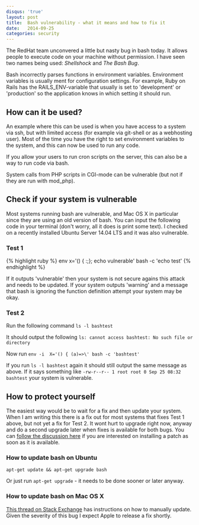 ```yaml
---
disqus: 'true'
layout: post
title:  Bash vulnerability - what it means and how to fix it
date:   2014-09-25
categories: security
---
```


The RedHat team unconvered a little but nasty bug in bash today. It allows
people to execute code on your machine without permission. I have seen two names
being used: _Shellshock_ and _The Bash Bug_.

Bash incorrectly parses functions in environment variables. Environment variables
is usually ment for configuration settings. For example, Ruby on Rails has the
RAILS_ENV-variable that usually is set to 'development' or 'production' so the
application knows in which setting it should run.

## How can it be used?

An example where this can be used is when you have access to a system via ssh,
but with limited access (for example via git-shell or as a webhosting user).
Most of the time you have the right to set environment variables to the system,
and this can now be used to run any code.

If you allow your users to run cron scripts on the server, this can also be a
way to run code via bash.

System calls from PHP scripts in CGI-mode can be vulnerable (but not if they are run with
  mod_php).


## Check if your system is vulnerable

Most systems running bash are vulnerable, and Mac OS X in particular since
they are using an old version of bash. You can input the following code in
your terminal (don't worry, all it does is print some text). I checked on a
recently installed Ubuntu Server 14.04 LTS and it was also vulnerable.

### Test 1

{% highlight ruby %}
env x='() { :;}; echo vulnerable' bash -c 'echo test'
{% endhighlight %}

If it outputs 'vulnerable' then your system is not secure agains this attack
and needs to be updated. If your system outputs 'warning' and a message that
bash is ignoring the function definition attempt your system may be okay.

### Test 2

Run the following command
`ls -l bashtest`

It should output the following
`ls: cannot access bashtest: No such file or directory`

Now run `env -i  X='() { (a)=>\' bash -c 'bashtest'`

If you run `ls -l bashtest` again it should still output the same message as above.
If it says something like `-rw-r--r-- 1 root root 0 Sep 25 08:32 bashtest` your
system is vulnerable.


## How to protect yourself

The easiest way would be to wait for a fix and then update your system. When
I am writing this there is a fix out for most systems that fixes Test 1 above,
but not yet a fix for Test 2. It wont hurt to upgrade right now, anyway and
do a second upgrade later when fixes is available for both bugs. You can
[follow the discussion here](https://bugzilla.redhat.com/show_bug.cgi?id=1141597#c23)
if you are interested on installing a patch as soon as it is available.

### How to update bash on Ubuntu

``apt-get update && apt-get upgrade bash``

Or just run `apt-get upgrade` - it needs to be done sooner or later anyway.

### How to update bash on Mac OS X

[This thread on Stack Exchange](http://apple.stackexchange.com/questions/146849/how-do-i-recompile-bash-to-avoid-the-remote-exploit-cve-2014-6271)
has instructions on how to manually update. Given the severity of this bug I
expect Apple to release a fix shortly.
